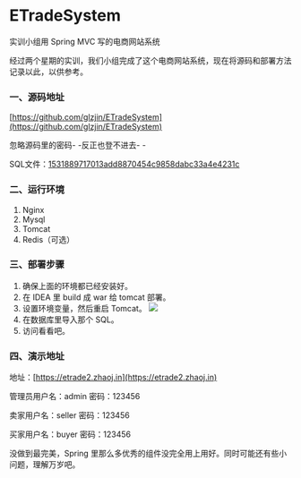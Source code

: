 # ETradeSystem
实训小组用 Spring MVC  写的电商网站系统

经过两个星期的实训，我们小组完成了这个电商网站系统，现在将源码和部署方法记录以此，以供参考。

### 一、源码地址

[https://github.com/glzjin/ETradeSystem](https://github.com/glzjin/ETradeSystem) 

忽略源码里的密码\- \-反正也登不进去\- \- 

SQL文件：[1531889717013add8870454c9858dabc33a4e4231c](https://www.zhaoj.in/wp-content/uploads/2018/07/1531889717013add8870454c9858dabc33a4e4231c.zip)

### 二、运行环境

1. Nginx 
2. Mysql 
3. Tomcat 
4. Redis（可选）

### 三、部署步骤

1. 确保上面的环境都已经安装好。 
2. 在 IDEA 里 build 成 war 给 tomcat 部署。 
3. 设置环境变量，然后重启 Tomcat。 [![](https://www.zhaoj.in/wp-content/uploads/2018/07/1531891365e9351729ca3502efb03d2a89ee8254b4-1024x586.png)](https://www.zhaoj.in/wp-content/uploads/2018/07/1531891365e9351729ca3502efb03d2a89ee8254b4.png) 
4. 在数据库里导入那个 SQL。 
5. 访问看看吧。

### 四、演示地址

地址：[https://etrade2.zhaoj.in](https://etrade2.zhaoj.in) 

管理员用户名：admin 密码：123456 

卖家用户名：seller 密码：123456 

买家用户名：buyer 密码：123456    

没做到最完美，Spring 里那么多优秀的组件没完全用上用好。同时可能还有些小问题，理解万岁吧。
